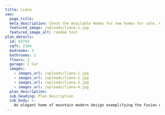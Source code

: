 ```yaml
---
title: Liana
seo:
  page_title:
  meta_description: Check the Available Homes for new homes for sale. Constructed with quality craftmanship and materials in Green Bay, Wisconsin.
  featured_image: /uploads/liana-1.jpg
  featured_image_alt: random text
plan_details:
  id: 62792
  sqft: 2164
  bedrooms: 3
  bathrooms: 2
  floors: 2
  garage: 2 Car
  images:
    - images_url: /uploads/liana-1.jpg
    - images_url: /uploads/liana-2.jpg
    - images_url: /uploads/liana-3.jpg
    - images_url: /uploads/liana-4.jpg
  plan_description:
  sub_heading: Plan Description
  sub_body: >-
    An elegant home of mountain modern design exemplifying the fusion of the clean crisp linear look of a very modern design into a mountainous environment. Soaring expanse of glass and natural reclaimed wood allows the homeowner the open living environment sought after by most of today's homebuyers. Additionally, many very private spaces are incorporated within the design for the separation of lifestyles for each person of the family's individual requirements. There is even a safe room incorporated in the home for the safety of the family. Simply stated, an amazing statement of the homeowners lifestyle and status statement.
---
```

